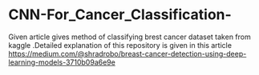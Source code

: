 # CNN-For_Cancer_Classification-
Given article gives method of classifying brest cancer dataset taken from kaggle .Detailed explanation of this repository is given in this article https://medium.com/@shradrobo/breast-cancer-detection-using-deep-learning-models-3710b09a6e9e
